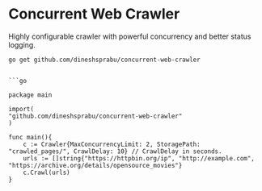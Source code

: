 # Concurrent Web Crawler

Highly configurable crawler with powerful concurrency and better status logging.

```
go get github.com/dineshsprabu/concurrent-web-crawler


```go

package main

import(
"github.com/dineshsprabu/concurrent-web-crawler"
)

func main(){
	c := Crawler{MaxConcurrencyLimit: 2, StoragePath: "crawled_pages/", CrawlDelay: 10} // CrawlDelay in seconds.
	urls := []string{"https://httpbin.org/ip", "http://example.com", "https://archive.org/details/opensource_movies"}
	c.Crawl(urls)
}

```